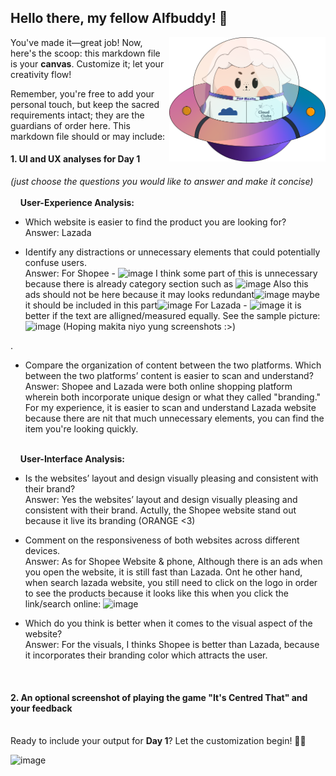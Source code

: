 ## Hello there, my fellow Alfbuddy! 💖

<img align="right" width="250px" src="../../assets/alf/alf-ufo.png">

You've made it—great job! Now, here's the scoop: this markdown file is your **canvas**. Customize it; let your creativity flow!

Remember, you're free to add your personal touch, but keep the sacred requirements intact; they are the guardians of order here. This markdown file should or may include:

#### 1. UI and UX analyses for Day 1

_(just choose the questions you would like to answer and make it concise)_
<br/><br/>
&nbsp;&nbsp;&nbsp;&nbsp;**User-Experience Analysis:**<br/>

-   Which website is easier to find the product you are looking for?<br/>
    Answer: Lazada

-   Identify any distractions or unnecessary elements that could potentially confuse users.<br/>
    Answer: For Shopee - ![image](https://github.com/Randylrnz/AWSCC-CodeQuest-UI-UX/assets/151449579/4f1addd9-ca1a-418d-8448-598d9483412c) I think some part of this is unnecessary because there is already category section such as ![image](https://github.com/Randylrnz/AWSCC-CodeQuest-UI-UX/assets/151449579/3f1f6b9b-0dc9-44ee-9e32-09d3adc1e2ad)
    Also this ads should not be here because it may looks redundant![image](https://github.com/Randylrnz/AWSCC-CodeQuest-UI-UX/assets/151449579/48264e60-1bef-4c42-80b7-1396d5e8f5dc)
    maybe it should be included in this part![image](https://github.com/Randylrnz/AWSCC-CodeQuest-UI-UX/assets/151449579/0eccd74f-e71a-4127-9743-f3d922847fd6)
    For Lazada - ![image](https://github.com/Randylrnz/AWSCC-CodeQuest-UI-UX/assets/151449579/c7650ff9-7320-4fae-9ee5-bc1fc459de98) it is better if the text are alligned/measured equally.
    See the sample picture:![image](https://github.com/Randylrnz/AWSCC-CodeQuest-UI-UX/assets/151449579/e7d398be-c5f8-4c87-93ba-4ba79f5cbac9)
(Hoping makita niyo yung screenshots :>)

. 

-   Compare the organization of content between the two platforms. Which between the two platforms’ content is easier to scan and understand?<br/>
    Answer: Shopee and Lazada were both online shopping platform wherein both incorporate unique design or what they called "branding." For my experience, it is easier to scan and understand Lazada website because there are nit that much unnecessary elements, you can find the item you're looking quickly.

<br/> &nbsp;&nbsp;&nbsp;&nbsp;**User-Interface Analysis:**

-   Is the websites’ layout and design visually pleasing and consistent with their brand?<br/>
    Answer: Yes the websites’ layout and design visually pleasing and consistent with their brand. Actully, the Shopee website stand out because it live its branding (ORANGE <3)
    
-   Comment on the responsiveness of both websites across different devices.<br/>
    Answer: As for Shopee Website & phone, Although there is an ads when you open the website, it is still fast than Lazada. Ont he other hand, when search lazada website, you still need to click on the logo in order to see the  products because it looks like this when you click the link/search online:
![image](https://github.com/Randylrnz/AWSCC-CodeQuest-UI-UX/assets/151449579/a234fc1f-1df6-4ae8-bdc1-25c6029e96e0)

    
-   Which do you think is better when it comes to the visual aspect of the website?<br/>
    Answer: For the visuals, I thinks Shopee is better than Lazada, because it incorporates their branding color which attracts the user.
    
    <br>

#### 2. An **optional** screenshot of playing the game **"It's Centred That"** and your feedback

<br>Ready to include your output for **Day 1**? Let the customization begin! 🚀✨

![image](https://github.com/Randylrnz/AWSCC-CodeQuest-UI-UX/assets/151449579/6f0737de-bdb7-4f70-9b58-c5484fc80cbd)


<!-- You may now delete and modify the content of this file -->
